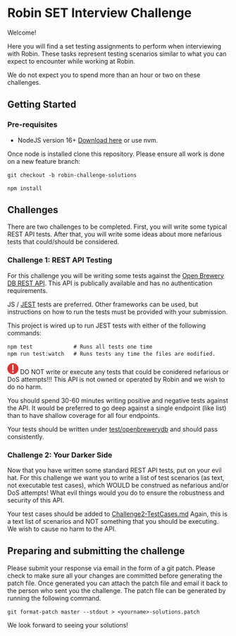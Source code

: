 # Robin SET Interview Challenge

Welcome!

Here you will find a set testing assignments to perform when interviewing with Robin. These tasks represent testing scenarios similar to what you can expect to encounter while working at Robin.

We do not expect you to spend more than an hour or two on these challenges.

## Getting Started

### Pre-requisites

- NodeJS version 16+ [Download here](https://nodejs.org/en/) or use nvm.

Once node is installed clone this repository. Please ensure all work is done on a new feature branch:
```
git checkout -b robin-challenge-solutions
```

```
npm install
```

## Challenges

There are two challenges to be completed. First, you will write some typical REST API tests. After that, you will write some ideas about more nefarious tests that could/should be considered.

### Challenge 1: REST API Testing

For this challenge you will be writing some tests against the [Open Brewery DB REST API](https://www.openbrewerydb.org/documentation). This API is publically available and has no authentication requirements. 

JS / [JEST](https://jestjs.io/docs/getting-started) tests are preferred. Other frameworks can be used, but instructions on how to run the tests must be provided with your submission. 

This project is wired up to run JEST tests with either of the following commands:

```
npm test             # Runs all tests one time
npm run test:watch   # Runs tests any time the files are modified. 
```

![exclamation point](exclamation.png) DO NOT write or execute any tests that could be conidered nefarious or DoS attempts!!! This API is not owned or operated by Robin and we wish to do no harm.

You should spend 30-60 minutes writing positive and negative tests against the API. It would be preferred to go deep against a single endpoint (like list) than to have shallow coverage for all four endpoints. 

Your tests should be written under [test/openbrewerydb](test/openbrewerydb) and should pass consistently.

### Challenge 2: Your Darker Side

Now that you have written some standard REST API tests, put on your evil hat. For this challenge we want you to write a list of test scenarios (as text, not executable test cases), which WOULD be construed as nefarious and/or DoS attempts! What evil things would you do to ensure the robustness and security of this API.

Your test cases should be added to [Challenge2-TestCases.md](Challenge2-TestCases.md)
Again, this is a text list of scenarios and NOT something that you should be executing. We wish to cause no harm to the API.

## Preparing and submitting the challenge

Please submit your response via email in the form of a git patch. Please check to make sure all your changes are committed before generating the patch file. Once generated you can attach the patch file and email it back to the person who sent you the challenge. The patch file can be generated by running the following command.

```
git format-patch master --stdout > <yourname>-solutions.patch
```

We look forward to seeing your solutions!
